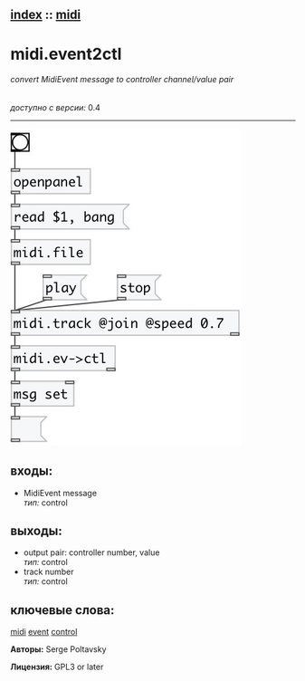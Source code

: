 [index](index.html) :: [midi](category_midi.html)
---

# midi.event2ctl

###### convert MidiEvent message to controller channel/value pair

*доступно с версии:* 0.4

---




[![example](../examples/img/midi.event2ctl.jpg)](../examples/pd/midi.event2ctl.pd)









## входы:

* MidiEvent message<br>
_тип:_ control



## выходы:

* output pair: controller number, value<br>
_тип:_ control
* track number<br>
_тип:_ control



## ключевые слова:

[midi](keywords/midi.html)
[event](keywords/event.html)
[control](keywords/control.html)






**Авторы:** Serge Poltavsky




**Лицензия:** GPL3 or later





